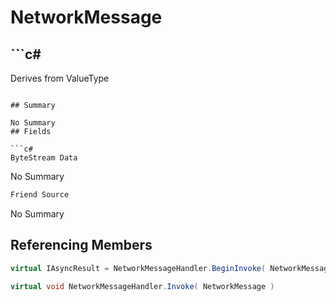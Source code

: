 # NetworkMessage

## ```c#
Derives from ValueType
```

## Summary

No Summary
## Fields

```c#
ByteStream Data
```
No Summary
```c#
Friend Source
```
No Summary
## Referencing Members

```c#
virtual IAsyncResult = NetworkMessageHandler.BeginInvoke( NetworkMessage, AsyncCallback, object ) 
```
```c#
virtual void NetworkMessageHandler.Invoke( NetworkMessage ) 
```
